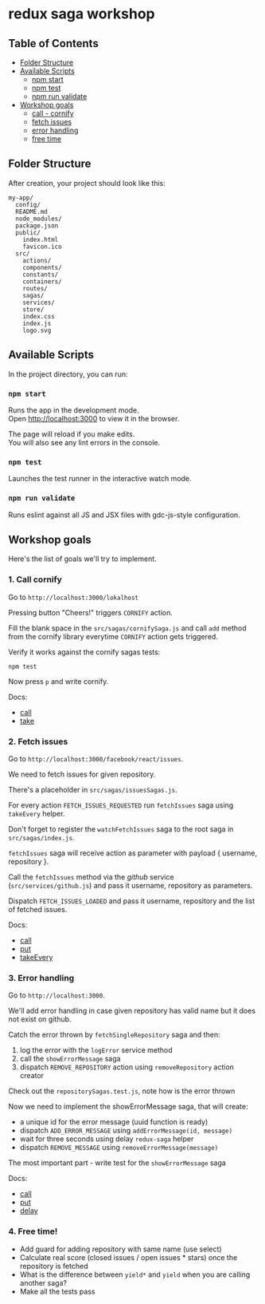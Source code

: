 # redux saga workshop

## Table of Contents

- [Folder Structure](#folder-structure)
- [Available Scripts](#available-scripts)
  - [npm start](#npm-start)
  - [npm test](#npm-test)
  - [npm run validate](#npm-run-validate)
- [Workshop goals](#workshop-goals)
   - [call - cornify](#1-call-cornify)
   - [fetch issues](#2-fetch-issues)
   - [error handling](#3-error-handling)
   - [free time](#4-free-time)

## Folder Structure

After creation, your project should look like this:

```
my-app/
  config/
  README.md
  node_modules/
  package.json
  public/
    index.html
    favicon.ico
  src/
  	actions/
  	components/
  	constants/
  	containers/
  	routes/
  	sagas/
  	services/
  	store/
    index.css
    index.js
    logo.svg
```

## Available Scripts

In the project directory, you can run:

### `npm start`

Runs the app in the development mode.<br>
Open [http://localhost:3000](http://localhost:3000) to view it in the browser.

The page will reload if you make edits.<br>
You will also see any lint errors in the console.

### `npm test`

Launches the test runner in the interactive watch mode.


### `npm run validate`

Runs eslint against all JS and JSX files with gdc-js-style configuration.

## Workshop goals

Here's the list of goals we'll try to implement.

### 1. Call cornify

Go to `http://localhost:3000/lokalhost`

Pressing button "Cheers!" triggers `CORNIFY` action.

Fill the blank space in the `src/sagas/cornifySaga.js` and call `add` method
from the cornify library everytime `CORNIFY` action gets triggered.

Verify it works against the cornify sagas tests:

```
npm test
```

Now press `p` and write cornify.

Docs:
* [call](https://redux-saga.js.org/docs/api/#callfn-args)
* [take](https://redux-saga.js.org/docs/api/#takepattern)


### 2. Fetch issues

Go to `http://localhost:3000/facebook/react/issues`.

We need to fetch issues for given repository.

There's a placeholder in `src/sagas/issuesSagas.js`.

For every action `FETCH_ISSUES_REQUESTED` run `fetchIssues` saga using `takeEvery` helper.

Don't forget to register the `watchFetchIssues` saga to the root saga in `src/sagas/index.js`.

`fetchIssues` saga will receive action as parameter with payload { username, repository }.

Call the `fetchIssues` method via the _github_ service (`src/services/github.js`) and pass it
username, repository as parameters.

Dispatch `FETCH_ISSUES_LOADED` and pass it username, repository and the list of fetched issues.

Docs:
* [call](https://redux-saga.js.org/docs/api/#callfn-args)
* [put](https://redux-saga.js.org/docs/api/#putaction)
* [takeEvery](https://redux-saga.js.org/docs/api/#takeeverypattern-saga-args)


### 3. Error handling

Go to `http://localhost:3000`.

We'll add error handling in case given repository has valid name but it does not exist on github.

Catch the error thrown by `fetchSingleRepository` saga and then:
1. log the error with the `logError` service method
2. call the `showErrorMessage` saga
3. dispatch `REMOVE_REPOSITORY` action using `removeRepository` action creator

Check out the `repositorySagas.test.js`, note how is the error thrown

Now we need to implement the showErrorMessage saga, that will create:
* a unique id for the error message (uuid function is ready)
* dispatch `ADD_ERROR_MESSAGE` using `addErrorMessage(id, message)`
* wait for three seconds using delay `redux-saga` helper
* dispatch `REMOVE_MESSAGE` using `removeErrorMessage(message)`

The most important part - write test for the `showErrorMessage` saga

Docs:
* [call](https://redux-saga.js.org/docs/api/#callfn-args)
* [put](https://redux-saga.js.org/docs/api/#putaction)
* [delay](https://redux-saga.js.org/docs/api/#delayms-val)

### 4. Free time!

* Add guard for adding repository with same name (use select)
* Calculate real score (closed issues / open issues * stars) once the repository is fetched
* What is the difference between `yield*` and `yield` when you are calling another saga?
* Make all the tests pass
